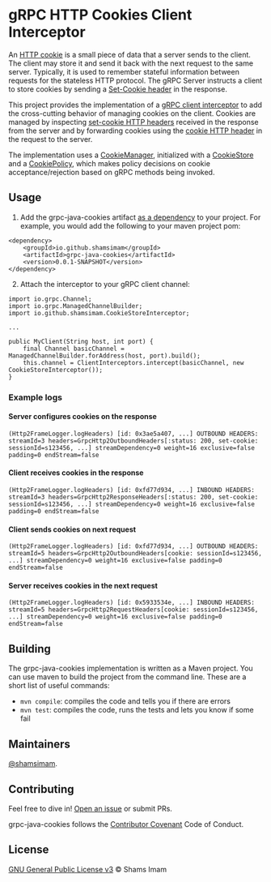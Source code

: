 # gRPC HTTP Cookies Client Interceptor

An [HTTP cookie](https://developer.mozilla.org/en-US/docs/Web/HTTP/Cookies) is a small piece of data that a server sends to the client.
The client may store it and send it back with the next request to the same server.
Typically, it is used to remember stateful information between requests for the stateless HTTP protocol.
The gRPC Server instructs a client to store cookies by sending a [Set-Cookie header]((https://developer.mozilla.org/en-US/docs/Web/HTTP/Headers/Set-Cookie)) in the response.

This project provides the implementation of a [gRPC client interceptor](https://grpc.github.io/grpc-java/javadoc/io/grpc/ClientInterceptor.html)
  to add the cross-cutting behavior of managing cookies on the client.
Cookies are managed
  by inspecting [set-cookie HTTP headers](https://developer.mozilla.org/en-US/docs/Web/HTTP/Headers/Set-Cookie) received in the response from the server and
  by forwarding cookies using the [cookie HTTP header](https://developer.mozilla.org/en-US/docs/Web/HTTP/Headers/Cookie) in the request to the server.

The implementation uses a [CookieManager](https://docs.oracle.com/en/java/javase/13/docs/api/java.base/java/net/CookieManager.html),
 initialized with a [CookieStore](https://docs.oracle.com/en/java/javase/13/docs/api/java.base/java/net/CookieStore.html)
 and a [CookiePolicy](https://docs.oracle.com/en/java/javase/13/docs/api/java.base/java/net/CookiePolicy.html),
 which makes policy decisions on cookie acceptance/rejection based on gRPC methods being invoked.

## Usage

1. Add the grpc-java-cookies artifact [as a dependency](https://clojars.org/io.github.shamsimam/grpc-java-cookies) to your project.
For example, you would add the following to your maven project pom:
```
<dependency>
    <groupId>io.github.shamsimam</groupId>
    <artifactId>grpc-java-cookies</artifactId>
    <version>0.0.1-SNAPSHOT</version>
</dependency>
```
2. Attach the interceptor to your gRPC client channel:
```
import io.grpc.Channel;
import io.grpc.ManagedChannelBuilder;
import io.github.shamsimam.CookieStoreInterceptor;

...

public MyClient(String host, int port) {
    final Channel basicChannel = ManagedChannelBuilder.forAddress(host, port).build();
    this.channel = ClientInterceptors.intercept(basicChannel, new CookieStoreInterceptor());
}
```

### Example logs

#### Server configures cookies on the response

```
(Http2FrameLogger.logHeaders) [id: 0x3ae5a407, ...] OUTBOUND HEADERS: streamId=3 headers=GrpcHttp2OutboundHeaders[:status: 200, set-cookie: sessionId=s123456, ...] streamDependency=0 weight=16 exclusive=false padding=0 endStream=false
```

#### Client receives cookies in the response

```
(Http2FrameLogger.logHeaders) [id: 0xfd77d934, ...] INBOUND HEADERS: streamId=3 headers=GrpcHttp2ResponseHeaders[:status: 200, set-cookie: sessionId=s123456, ...] streamDependency=0 weight=16 exclusive=false padding=0 endStream=false
```

#### Client sends cookies on next request

```
(Http2FrameLogger.logHeaders) [id: 0xfd77d934, ...] OUTBOUND HEADERS: streamId=5 headers=GrpcHttp2OutboundHeaders[cookie: sessionId=s123456, ...] streamDependency=0 weight=16 exclusive=false padding=0 endStream=false
```

#### Server receives cookies in the next request

```
(Http2FrameLogger.logHeaders) [id: 0x5933534e, ...] INBOUND HEADERS: streamId=5 headers=GrpcHttp2RequestHeaders[cookie: sessionId=s123456, ...] streamDependency=0 weight=16 exclusive=false padding=0 endStream=false
```

## Building

The grpc-java-cookies implementation is written as a Maven project.
You can use maven to build the project from the command line.
These are a short list of useful commands:

* `mvn compile`: compiles the code and tells you if there are errors
* `mvn test`: compiles the code, runs the tests and lets you know if some fail

## Maintainers

[@shamsimam](https://github.com/shamsimam).

## Contributing

Feel free to dive in! [Open an issue](https://github.com/shamsimam/grpc-java-cookies/issues/new) or submit PRs.

grpc-java-cookies follows the [Contributor Covenant](http://contributor-covenant.org/version/1/3/0/) Code of Conduct.

## License

[GNU General Public License v3](LICENSE) © Shams Imam
